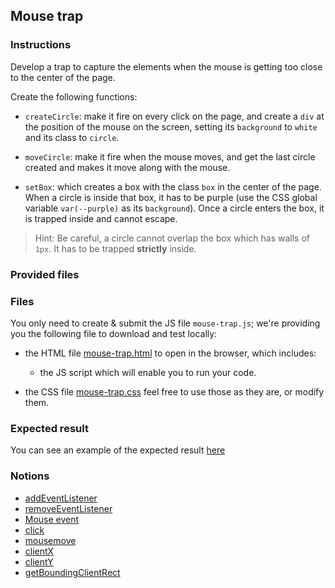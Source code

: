 ## Mouse trap

### Instructions

Develop a trap to capture the elements when the mouse is getting too close to the center of the page.

Create the following functions:
- `createCircle`: make it fire on every click on the page, and create a `div` at the position of the mouse on the screen, setting its `background` to `white` and its class to `circle`.

- `moveCircle`: make it fire when the mouse moves, and get the last circle created and makes it move along with the mouse.

- `setBox`: which creates a box with the class `box` in the center of the page. When a circle is inside that box, it has to be purple (use the CSS global variable `var(--purple)` as its `background`). Once a circle enters the box, it is trapped inside and cannot escape.

> Hint: Be careful, a circle cannot overlap the box which has walls of `1px`. It has to be trapped **strictly** inside.

### Provided files

### Files

You only need to create & submit the JS file `mouse-trap.js`; we're providing you the following file to download and test locally:

- the HTML file [mouse-trap.html](./mouse-trap.html) to open in the browser, which includes:

  - the JS script which will enable you to run your code.

- the CSS file [mouse-trap.css](./mouse-trap.css) feel free to use those as they are, or modify them.

### Expected result

You can see an example of the expected result [here](https://youtu.be/qF843P-V2Yw)

### Notions

- [addEventListener](https://developer.mozilla.org/en-US/docs/Web/API/EventTarget/addEventListener)
- [removeEventListener](https://developer.mozilla.org/en-US/docs/Web/API/EventTarget/removeEventListener)
- [Mouse event](https://developer.mozilla.org/en-US/docs/Web/API/MouseEvent/MouseEvent)
- [click](https://developer.mozilla.org/en-US/docs/Web/API/Element/click_event)
- [mousemove](https://developer.mozilla.org/en-US/docs/Web/API/Element/mousemove_event)
- [clientX](https://developer.mozilla.org/en-US/docs/Web/API/MouseEvent/clientX)
- [clientY](https://developer.mozilla.org/en-US/docs/Web/API/MouseEvent/clientY)
- [getBoundingClientRect](https://developer.mozilla.org/en-US/docs/Web/API/Element/getBoundingClientRect)
